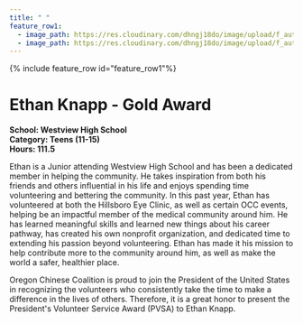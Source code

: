 ```yaml
---
title: " "
feature_row1:
  - image_path: https://res.cloudinary.com/dhngj18do/image/upload/f_auto,q_auto/v1/images/pvsa/2024_Ethan_Knapp
  - image_path: https://res.cloudinary.com/dhngj18do/image/upload/f_auto,q_auto/v1/images/activities/year_2024
---
```


{% include feature_row id="feature_row1"%}

# Ethan Knapp - Gold Award

**School: Westview High School**  
**Category: Teens (11-15)**  
**Hours: 111.5**  

Ethan is a Junior attending Westview High School and has been a dedicated member in helping the community. He takes inspiration from both his friends and others influential in his life and enjoys spending time volunteering and bettering the community. In this past year, Ethan has volunteered at both the Hillsboro Eye Clinic, as well as certain OCC events, helping be an impactful member of the medical community around him. He has learned meaningful skills and learned new things about his career pathway, has created his own nonprofit organization, and dedicated time to extending his passion beyond volunteering. Ethan has made it his mission to help contribute more to the community around him, as well as make the world a safer, healthier place.

Oregon Chinese Coalition is proud to join the President of the United States in recognizing the volunteers who consistently take the time to make a difference in the lives of others. Therefore, it is a great honor to present the President's Volunteer Service Award (PVSA) to Ethan Knapp.
